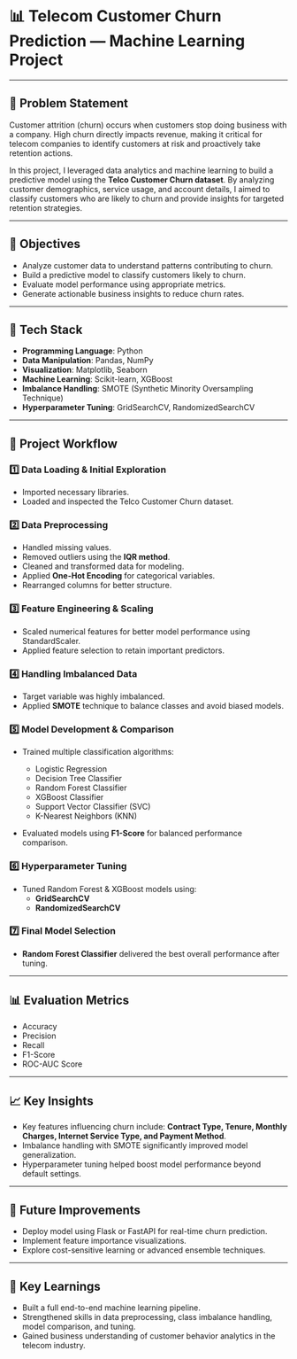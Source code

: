 # 📊 Telecom Customer Churn Prediction — Machine Learning Project

---

## 📝 Problem Statement

Customer attrition (churn) occurs when customers stop doing business with a company. High churn directly impacts revenue, making it critical for telecom companies to identify customers at risk and proactively take retention actions.

In this project, I leveraged data analytics and machine learning to build a predictive model using the **Telco Customer Churn dataset**. By analyzing customer demographics, service usage, and account details, I aimed to classify customers who are likely to churn and provide insights for targeted retention strategies.

---

## 🎯 Objectives

- Analyze customer data to understand patterns contributing to churn.
- Build a predictive model to classify customers likely to churn.
- Evaluate model performance using appropriate metrics.
- Generate actionable business insights to reduce churn rates.

---

## 🔧 Tech Stack

- **Programming Language**: Python  
- **Data Manipulation**: Pandas, NumPy  
- **Visualization**: Matplotlib, Seaborn  
- **Machine Learning**: Scikit-learn, XGBoost  
- **Imbalance Handling**: SMOTE (Synthetic Minority Oversampling Technique)  
- **Hyperparameter Tuning**: GridSearchCV, RandomizedSearchCV

---

## 🔄 Project Workflow

### 1️⃣ Data Loading & Initial Exploration
- Imported necessary libraries.
- Loaded and inspected the Telco Customer Churn dataset.

### 2️⃣ Data Preprocessing
- Handled missing values.
- Removed outliers using the **IQR method**.
- Cleaned and transformed data for modeling.
- Applied **One-Hot Encoding** for categorical variables.
- Rearranged columns for better structure.

### 3️⃣ Feature Engineering & Scaling
- Scaled numerical features for better model performance using StandardScaler.
- Applied feature selection to retain important predictors.

### 4️⃣ Handling Imbalanced Data
- Target variable was highly imbalanced.
- Applied **SMOTE** technique to balance classes and avoid biased models.

### 5️⃣ Model Development & Comparison
- Trained multiple classification algorithms:
  - Logistic Regression
  - Decision Tree Classifier
  - Random Forest Classifier
  - XGBoost Classifier
  - Support Vector Classifier (SVC)
  - K-Nearest Neighbors (KNN)
  
- Evaluated models using **F1-Score** for balanced performance comparison.

### 6️⃣ Hyperparameter Tuning
- Tuned Random Forest & XGBoost models using:
  - **GridSearchCV**
  - **RandomizedSearchCV**

### 7️⃣ Final Model Selection
- **Random Forest Classifier** delivered the best overall performance after tuning.

---

## 📊 Evaluation Metrics

- Accuracy  
- Precision  
- Recall  
- F1-Score  
- ROC-AUC Score

---

## 📈 Key Insights

- Key features influencing churn include: **Contract Type, Tenure, Monthly Charges, Internet Service Type, and Payment Method**.
- Imbalance handling with SMOTE significantly improved model generalization.
- Hyperparameter tuning helped boost model performance beyond default settings.

---

## 📌 Future Improvements

- Deploy model using Flask or FastAPI for real-time churn prediction.
- Implement feature importance visualizations.
- Explore cost-sensitive learning or advanced ensemble techniques.

---

## 🧠 Key Learnings

- Built a full end-to-end machine learning pipeline.  
- Strengthened skills in data preprocessing, class imbalance handling, model comparison, and tuning.  
- Gained business understanding of customer behavior analytics in the telecom industry.


